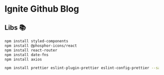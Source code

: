 # Ignite Github Blog

## Libs 📚

```sh
npm install styled-components
npm install @phosphor-icons/react
npm install react-router
npm install date-fns
npm install axios

npm install prettier eslint-plugin-prettier eslint-config-prettier --save-dev
```